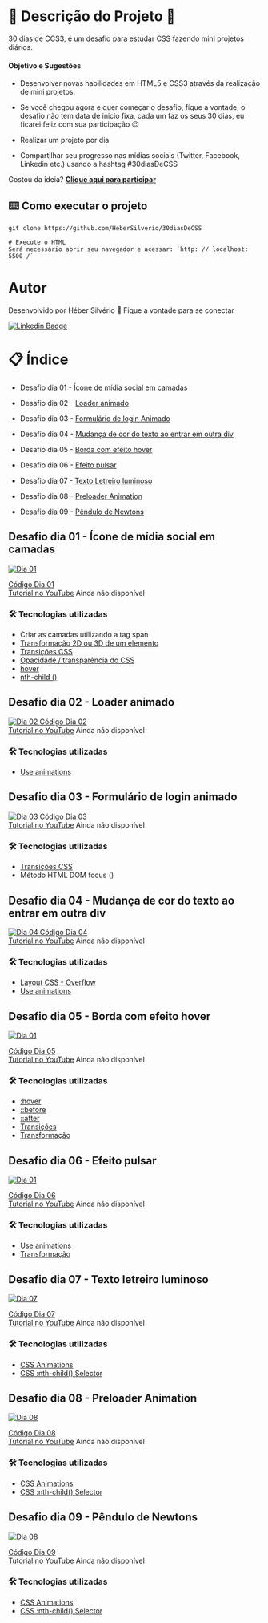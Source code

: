 # 🎫 Descrição do Projeto 🎫
 
30 dias de CCS3, é um desafio para estudar CSS fazendo mini projetos diários.

#### Objetivo e Sugestões
   * Desenvolver novas habilidades em HTML5 e CSS3 através da realização de mini projetos. 

   * Se você chegou agora e quer começar o desafio, fique a vontade, o desafio não tem data de inicio fixa, cada um faz os seus 30 dias, eu ficarei feliz com sua participação :wink:

   * Realizar um projeto por dia
   * Compartilhar seu progresso nas mídias sociais (Twitter, Facebook, Linkedin etc.) usando a hashtag #30diasDeCSS

Gostou da ideia? <a href="https://github.com/HeberSilverio/30diasDeCSS/issues/1"> <strong> Clique aqui para participar</strong></a>

## ⌨️ Como executar o projeto
```* Clonando o repositório
git clone https://github.com/HeberSilverio/30diasDeCSS

# Execute o HTML
Será necessário abrir seu navegador e acessar: `http: // localhost: 5500 /`
```
# Autor
Desenvolvido por Héber Silvério 👋 Fique a vontade para se conectar

<a href="https://www.linkedin.com/in/hebersilverio/" rel="nofollow"><img src="https://camo.githubusercontent.com/c93fed3759c4a34198be7edef401a101e9454245/68747470733a2f2f696d672e736869656c64732e696f2f62616467652f6c696e6b6564696e2d2532333030373742352e7376673f267374796c653d666f722d7468652d6261646765266c6f676f3d6c696e6b6564696e266c6f676f436f6c6f723d7768697465266c696e6b3d68747470733a2f2f7777772e6c696e6b6564696e2e636f6d2f696e2f6d617263696c696f636f72726569612f" alt="Linkedin Badge" data-canonical-src="https://img.shields.io/badge/linkedin-%230077B5.svg?&amp;style=for-the-badge&amp;logo=linkedin&amp;logoColor=white&amp;link=https://www.linkedin.com/in/hebersilverio/" style="max-width:100%;"></a>

# 📋 Índice
 
* Desafio dia 01 - <a href="https://github.com/HeberSilverio/30diasDeCSS#desafio-dia-01---%C3%ADcone-de-m%C3%ADdia-social-em-camadas">Ícone de mídia social em camadas</a> 

* Desafio dia 02 - <a href="https://github.com/HeberSilverio/30diasDeCSS#desafio-dia-02---loader-animado">Loader animado</a> 

* Desafio dia 03 - <a href="https://github.com/HeberSilverio/30diasDeCSS#desafio-dia-03---formul%C3%A1rio-de-login-animado">Formulário de login Animado</a> 

* Desafio dia 04 - <a href="https://github.com/HeberSilverio/30diasDeCSS#desafio-dia-04---mudan%C3%A7a-de-cor-do-texto-ao-entrar-em-outra-div">Mudança de cor do texto ao entrar em outra div</a>

* Desafio dia 05 - <a href="https://github.com/HeberSilverio/30diasDeCSS#desafio-dia-05---borda-com-efeito-hover">Borda com efeito hover</a>

* Desafio dia 06 - <a href="https://github.com/HeberSilverio/30diasDeCSS#desafio-dia-06---efeito-pulsar">Efeito pulsar</a>

* Desafio dia 07 - <a href="https://github.com/HeberSilverio/30diasDeCSS#desafio-dia-07---texto-letreiro-luminoso">Texto Letreiro luminoso</a>

* Desafio dia 08 - <a href="https://github.com/HeberSilverio/30diasDeCSS#desafio-dia-08---preloader-animation">Preloader Animation</a>

* Desafio dia 09 - <a href="https://github.com/HeberSilverio/30diasDeCSS#desafio-dia-09---p%C3%AAndulo-de-newtons">Pêndulo de Newtons</a>




## Desafio dia 01 - Ícone de mídia social em camadas
<a target="_blank" rel="noopener noreferrer" href="https://raw.githubusercontent.com/HeberSilverio/30diasDeCSS/main/Dia%2001/gif/iconeEmCamada.gif">
    <img src="https://raw.githubusercontent.com/HeberSilverio/30diasDeCSS/main/Dia%2001/gif/iconeEmCamada.gif" alt="Dia 01" style="max-width: 100%;">
</a> </br>

<a href="https://github.com/HeberSilverio/30diasDeCSS/tree/main/Dia%2001">Código Dia 01</a> </br>
<a href="">Tutorial no YouTube</a> Ainda não disponível

### 🛠️ Tecnologias utilizadas
* Criar as camadas utilizando a tag span
* <a href="https://www.w3schools.com/cssref/css3_pr_transform.asp" rel="nofollow">Transformação 2D ou 3D de um elemento</a>
* <a href="https://www.w3schools.com/css/css3_transitions.asp" rel="nofollow">Transições CSS</a>
* <a href="https://www.w3schools.com/css/css_image_transparency.asp" rel="nofollow">Opacidade / transparência do CSS</a>
* <a href="https://www.w3schools.com/cssref/sel_hover.asp" rel="nofollow">hover</a>
* <a href="https://www.w3schools.com/cssref/sel_nth-child.asp" rel="nofollow">nth-child ()</a>


## Desafio dia 02 - Loader animado
<a target="_blank" rel="noopener noreferrer" href="https://raw.githubusercontent.com/HeberSilverio/30diasDeCSS/main/Dia%2002/gif/loading.gif">
    <img src="https://raw.githubusercontent.com/HeberSilverio/30diasDeCSS/main/Dia%2002/gif/loading.gif" alt="Dia 02" style="max-width: 100%;">
</a>
<a href="https://github.com/HeberSilverio/30diasDeCSS/tree/main/Dia%2002">Código Dia 02</a> </br>
<a href="">Tutorial no YouTube</a> Ainda não disponível

### 🛠️ Tecnologias utilizadas
* <a href="https://www.w3schools.com/css/css3_animations.asp">Use animations</a>

## Desafio dia 03 - Formulário de login animado 
<a target="_blank" rel="noopener noreferrer" href="https://raw.githubusercontent.com/HeberSilverio/30diasDeCSS/main/Dia%2003/gif/loginAnimado.gif">
    <img src="https://raw.githubusercontent.com/HeberSilverio/30diasDeCSS/main/Dia%2003/gif/loginAnimado.gif" alt="Dia 03" style="max-width: 100%;">
</a>
<a href="https://github.com/HeberSilverio/30diasDeCSS/tree/main/Dia%2003">Código Dia 03</a> </br>
<a href="">Tutorial no YouTube</a> Ainda não disponível

### 🛠️ Tecnologias utilizadas
* <a href="https://www.w3schools.com/css/css3_transitions.asp" rel="nofollow">Transições CSS</a>
* Método HTML DOM focus ()

## Desafio dia 04 - Mudança de cor do texto ao entrar em outra div 
<a target="_blank" rel="noopener noreferrer" href="https://raw.githubusercontent.com/HeberSilverio/30diasDeCSS/main/Dia%2004/Gif/changeColorText.gif">
    <img src="https://raw.githubusercontent.com/HeberSilverio/30diasDeCSS/main/Dia%2004/Gif/changeColorText.gif" alt="Dia 04" style="max-width: 100%;">
</a>
<a href="https://github.com/HeberSilverio/30diasDeCSS/tree/main/Dia%2004">Código Dia 04</a> </br>
<a href="">Tutorial no YouTube</a> Ainda não disponível

### 🛠️ Tecnologias utilizadas
* <a href="https://www.w3schools.com/css/css_overflow.asp">Layout CSS - Overflow</a> 
* <a href="https://www.w3schools.com/css/css3_animations.asp">Use animations</a>

## Desafio dia 05 - Borda com efeito hover
<a target="_blank" rel="noopener noreferrer" href="https://raw.githubusercontent.com/HeberSilverio/30diasDeCSS/main/Dia%2005/gif/hover.gif">
    <img src="https://raw.githubusercontent.com/HeberSilverio/30diasDeCSS/main/Dia%2005/gif/hover.gif" alt="Dia 01" style="max-width: 100%;">
</a>

<a href="https://github.com/HeberSilverio/30diasDeCSS/tree/main/Dia%2005">Código Dia 05</a> </br>
<a href="">Tutorial no YouTube</a> Ainda não disponível

### 🛠️ Tecnologias utilizadas
* <a href="https://www.w3schools.com/cssref/sel_hover.asp" rel="nofollow">:hover</a></br>
* <a href="https://www.w3schools.com/cssref/sel_before.asp" rel="nofollow">::before</a></br>
* <a href="https://www.w3schools.com/cssref/sel_after.asp" rel="nofollow">::after</a></br>
* <a href="https://www.w3schools.com/css/css3_transitions.asp" rel="nofollow">Transições </a></br>
* <a href="https://www.w3schools.com/cssref/css3_pr_transform.asp" rel="nofollow">Transformação</a></br>

## Desafio dia 06 - Efeito pulsar
<a target="_blank" rel="noopener noreferrer" href="https://raw.githubusercontent.com/HeberSilverio/30diasDeCSS/main/Dia%2006/gif/botaoPulse.gif">
    <img src="https://raw.githubusercontent.com/HeberSilverio/30diasDeCSS/main/Dia%2006/gif/botaoPulse.gif" alt="Dia 01" style="max-width: 100%;">
</a>

<a href="https://github.com/HeberSilverio/30diasDeCSS/tree/main/Dia%2006">Código Dia 06</a> </br>
<a href="">Tutorial no YouTube</a> Ainda não disponível

### 🛠️ Tecnologias utilizadas
* <a href="https://www.w3schools.com/css/css3_animations.asp">Use animations</a>
* <a href="https://www.w3schools.com/cssref/css3_pr_transform.asp" rel="nofollow">Transformação</a></br>

## Desafio dia 07 - Texto letreiro luminoso
<a target="_blank" rel="noopener noreferrer" href="https://raw.githubusercontent.com/HeberSilverio/30diasDeCSS/main/Dia%2007/gif/LetreiroAnimado.gif">
    <img src="https://raw.githubusercontent.com/HeberSilverio/30diasDeCSS/main/Dia%2007/gif/LetreiroAnimado.gif" alt="Dia 07" style="max-width: 100%;">
</a>

<a href="https://github.com/HeberSilverio/30diasDeCSS/tree/main/Dia%2007">Código Dia 07</a> </br>
<a href="">Tutorial no YouTube</a> Ainda não disponível

### 🛠️ Tecnologias utilizadas
* <a href="https://www.w3schools.com/css/css3_animations.asp" rel="nofollow">CSS Animations</a>
* <a href="https://www.w3schools.com/cssref/sel_nth-child.asp" rel="nofollow">CSS :nth-child() Selector</a>

## Desafio dia 08 - Preloader Animation
<a target="_blank" rel="noopener noreferrer" href="https://github.com/HeberSilverio/30diasDeCSS/blob/main/Dia%2008/gif/preloaderAnimation.gif">
    <img src="https://github.com/HeberSilverio/30diasDeCSS/blob/main/Dia%2008/gif/preloaderAnimation.gif" alt="Dia 08" style="max-width: 100%;">
</a>

<a href="https://github.com/HeberSilverio/30diasDeCSS/tree/main/Dia%2008">Código Dia 08</a> </br>
<a href="">Tutorial no YouTube</a> Ainda não disponível

### 🛠️ Tecnologias utilizadas
* <a href="https://www.w3schools.com/css/css3_animations.asp" rel="nofollow">CSS Animations</a>
* <a href="https://www.w3schools.com/cssref/sel_nth-child.asp" rel="nofollow">CSS :nth-child() Selector</a>

## Desafio dia 09 - Pêndulo de Newtons
<a target="_blank" rel="noopener noreferrer" href="https://raw.githubusercontent.com/HeberSilverio/30diasDeCSS/main/Dia%2009/gif/pendulo.gif">
    <img src="https://raw.githubusercontent.com/HeberSilverio/30diasDeCSS/main/Dia%2009/gif/pendulo.gif" alt="Dia 08" style="max-width: 100%;">
</a>

<a href="https://github.com/HeberSilverio/30diasDeCSS/tree/main/Dia%2009">Código Dia 09</a> </br>
<a href="">Tutorial no YouTube</a> Ainda não disponível

### 🛠️ Tecnologias utilizadas
* <a href="https://www.w3schools.com/css/css3_animations.asp" rel="nofollow">CSS Animations</a>
* <a href="https://www.w3schools.com/cssref/sel_nth-child.asp" rel="nofollow">CSS :nth-child() Selector</a>